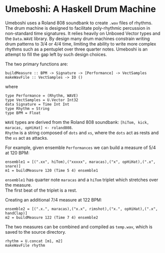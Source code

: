 # Umeboshi: A Haskell Drum Machine

Umeboshi uses a Roland 808 soundbank to create `.wav` files of rhythms.
The drum machine is designed to facilitate poly-rhythmic percussion in
non-standard time signatures. It relies heavily on Unboxed Vector types and the
`Data.WAVE` library. By design many drum machines constrain writing drum
patterns to 3/4 or 4/4 time, limiting the ability to write more complex rhythms
such as a pentuplet over three quarter notes. Umeboshi is an attempt to
fill the gap left by such design choices.

The two primary functions are:
```
buildMeasure :: BPM -> Signature -> [Performance] -> VectSamples
makeWavFile :: VectSamples -> IO ()
```
where
```
type Performance = (Rhythm, WAVE)
type VectSamples = U.Vector Int32
data Signature = Time Int Int
type Rhythm = String
type BPM = Float
```

`WAVE` types are derived from the Roland 808 soundbank:
`[hiTom, kick, maracas, opHiHat] <- roland808`.<br>`Rhythm` is a string composed
of `dots` and `xs`, where the `dots` act as rests and the `xs` act as attacks.

For example, given ensemble `Performances` we can build a measure of
5/4 at 120 BPM:
```
ensemble1 = [(".xx", hiTom),("xxxxx", maracas),("x", opHiHat),(".x", snare)]
m1 = buildMeasure 120 (Time 5 4) ensemble1
```
`ensemble1` has quarter note `maracas` and a `hiTom` triplet which stretches
over the measure.<br>The first beat of the triplet is a rest. 

Creating an additional 7/4 measure at 122 BPM:
```
ensemble2 = [(".x.", maracas),("x.x", rimshot),("x.", opHiHat),(".x", handClap)]
m2 = buildMeasure 122 (Time 7 4) ensemble2
```
The two measures can be combined and compiled as `temp.wav`, which is saved
to the source directory.
```
rhythm = U.concat [m1, m2]
makeWavFile rhythm
```
